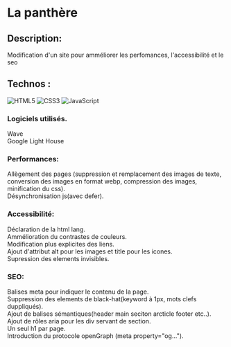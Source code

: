 

# La panthère

## Description:
Modification d'un site pour amméliorer les perfomances, l'accessibilité et le seo

## Technos :

![HTML5](https://img.shields.io/badge/html5-%23E34F26.svg?style=for-the-badge&logo=html5&logoColor=white)
![CSS3](https://img.shields.io/badge/css3-%231572B6.svg?style=for-the-badge&logo=css3&logoColor=white)
![JavaScript](https://img.shields.io/badge/javascript-%23323330.svg?style=for-the-badge&logo=javascript&logoColor=%23F7DF1E)


### Logiciels utilisés.
Wave<br/>
Google Light House<br/>
### Performances:
Allègement des pages (suppression et remplacement des images de texte, conversion des images en format webp, compression des images, minification du css).<br/>
Désynchronisation js(avec defer).<br/>

### Accessibilité:
Déclaration de la html lang.<br/>
Ammélioration du contrastes de couleurs.<br/>
Modification plus explicites des liens.<br/>
Ajout d'attribut alt pour les images et title pour les icones.<br/>
Supression des elements invisibles.<br/>

### SEO:
Balises meta pour indiquer le contenu de la page.<br/>
Suppression des elements de black-hat(keyword à 1px, mots clefs duppliqués).<br/>
Ajout de balises sémantiques(header main seciton arcticle footer etc..).<br/>
Ajout de rôles aria pour les div servant de section.<br/>
Un seul h1 par page.<br/>
Introduction du protocole openGraph (meta property="og...").<br/>





